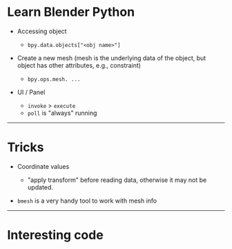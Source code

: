 # Learn Blender Python

* Accessing object
  * ```bpy.data.objects["<obj name>"]``` 

* Create a new mesh (mesh is the underlying data of the object, but object has other attributes, e.g., constraint)
  * ```bpy.ops.mesh. ...```

* UI / Panel
  * ```invoke``` > ```execute```
  * ```poll``` is "always" running

---
# Tricks

* Coordinate values
  * "apply transform" before reading data, otherwise it may not be updated.

* ```bmesh``` is a very handy tool to work with mesh info

---

# Interesting code
